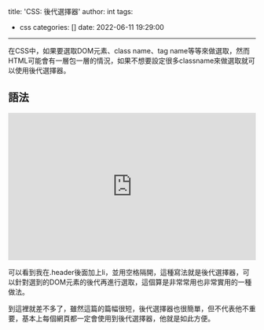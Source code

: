 title: 'CSS: 後代選擇器'
author: int
tags:
  - css
categories: []
date: 2022-06-11 19:29:00
---
在CSS中，如果要選取DOM元素、class name、tag name等等來做選取，然而HTML可能會有一層包一層的情況，如果不想要設定很多classname來做選取就可以使用後代選擇器。

## 語法
<iframe height="300" style="width: 100%;" scrolling="no" title="Untitled" src="https://codepen.io/intHuang/embed/RwQqYLV?default-tab=html%2Cresult" frameborder="no" loading="lazy" allowtransparency="true" allowfullscreen="true">
  See the Pen <a href="https://codepen.io/intHuang/pen/RwQqYLV">
  Untitled</a> by int (<a href="https://codepen.io/intHuang">@intHuang</a>)
  on <a href="https://codepen.io">CodePen</a>.
</iframe>

可以看到我在.header後面加上li，並用空格隔開，這種寫法就是後代選擇器，可以針對選到的DOM元素的後代再進行選取，這個算是非常常用也非常實用的一種做法。

到這裡就差不多了，雖然這篇的篇幅很短，後代選擇器也很簡單，但不代表他不重要，基本上每個網頁都一定會使用到後代選擇器，他就是如此方便。